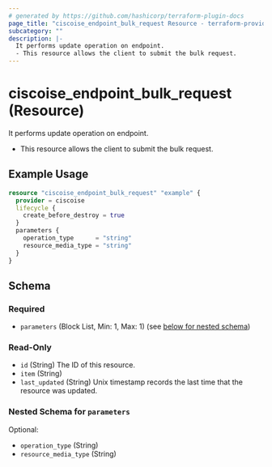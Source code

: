 ```yaml
---
# generated by https://github.com/hashicorp/terraform-plugin-docs
page_title: "ciscoise_endpoint_bulk_request Resource - terraform-provider-ciscoise"
subcategory: ""
description: |-
  It performs update operation on endpoint.
  - This resource allows the client to submit the bulk request.
---
```


# ciscoise_endpoint_bulk_request (Resource)

It performs update operation on endpoint.
- This resource allows the client to submit the bulk request.

## Example Usage

```terraform
resource "ciscoise_endpoint_bulk_request" "example" {
  provider = ciscoise
  lifecycle {
    create_before_destroy = true
  }
  parameters {
    operation_type      = "string"
    resource_media_type = "string"
  }
}
```

<!-- schema generated by tfplugindocs -->
## Schema

### Required

- `parameters` (Block List, Min: 1, Max: 1) (see [below for nested schema](#nestedblock--parameters))

### Read-Only

- `id` (String) The ID of this resource.
- `item` (String)
- `last_updated` (String) Unix timestamp records the last time that the resource was updated.

<a id="nestedblock--parameters"></a>
### Nested Schema for `parameters`

Optional:

- `operation_type` (String)
- `resource_media_type` (String)


